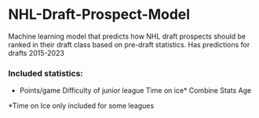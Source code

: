 # NHL-Draft-Prospect-Model
Machine learning model that predicts how NHL draft prospects should be ranked in their draft class based on pre-draft statistics. Has predictions for drafts 2015-2023
### Included statistics:
  - Points/game
  Difficulty of junior league
  Time on ice*
  Combine Stats
  Age

  *Time on Ice only included for some leagues

